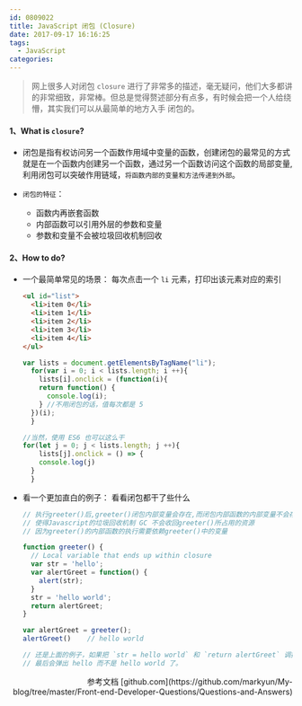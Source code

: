 ```yaml
---
id: 0809022
title: JavaScript 闭包 (Closure)
date: 2017-09-17 16:16:25
tags:
  - JavaScript
categories:
---
```


> 网上很多人对闭包 `closure` 进行了非常多的描述，毫无疑问，他们大多都讲的非常细致，非常棒。但总是觉得赘述部分有点多，有时候会把一个人给绕懵，其实我们可以从最简单的地方入手 闭包的。

#### <a>1、What is `closure`?</a>

- 闭包是指有权访问另一个函数作用域中变量的函数，创建闭包的最常见的方式就是在一个函数内创建另一个函数，通过另一个函数访问这个函数的局部变量,利用闭包可以突破作用链域，`将函数内部的变量和方法传递到外部`。

- `闭包的特征`：
  - 函数内再嵌套函数
  - 内部函数可以引用外层的参数和变量
  - 参数和变量不会被垃圾回收机制回收

#### <a>2、How to do?</a>

- 一个最简单常见的场景：
  每次点击一个 `li` 元素，打印出该元素对应的索引
  ```html
  <ul id="list">
    <li>item 0</li>
    <li>item 1</li>
    <li>item 2</li>
    <li>item 3</li>
    <li>item 4</li>
  </ul>
  ```
  ```js
  var lists = document.getElementsByTagName("li");
 	for(var i = 0; i < lists.length; i ++){
 	  lists[i].onclick = (function(i){
      return function() {
        console.log(i);
      } //不用闭包的话，值每次都是 5
    })(i);
 	}

  //当然，使用 ES6 也可以这么干
  for(let j = 0; j < lists.length; j ++){
 	  lists[j].onclick = () => {
      console.log(j)
    }
 	}
  ```

- 看一个更加直白的例子：
  看看闭包都干了些什么
  ```js
  // 执行greeter()后,greeter()闭包内部变量会存在,而闭包内部函数的内部变量不会存在
  // 使得Javascript的垃圾回收机制 GC 不会收回greeter()所占用的资源
  // 因为greeter()的内部函数的执行需要依赖greeter()中的变量
  
  function greeter() {
    // Local variable that ends up within closure
    var str = 'hello';
    var alertGreet = function() {
      alert(str);
    }
    str = 'hello world';
    return alertGreet;
  }

  var alertGreet = greeter();
  alertGreet()    // hello world

  // 还是上面的例子，如果把 `str = hello world` 和 `return alertGreet` 调换位置，
  // 最后会弹出 hello 而不是 hello world 了。
  ```

<p style="text-align: right">参考文档 [github.com](https://github.com/markyun/My-blog/tree/master/Front-end-Developer-Questions/Questions-and-Answers)</p>